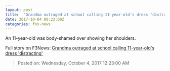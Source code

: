 ```yaml
---
layout: post
title:  "Grandma outraged at school calling 11-year-old's dress 'distracting'"
date: 2017-10-04 00:23:00Z
categories: fox-news
---
```


An 11-year-old was body-shamed over showing her shoulders.


Full story on F3News: [Grandma outraged at school calling 11-year-old's dress 'distracting'](http://www.f3nws.com/n/2m3UzE)

> Posted on: Wednesday, October 4, 2017 12:23:00 AM
